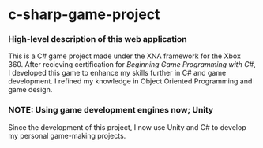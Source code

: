 # c-sharp-game-project
### High-level description of this web application
This is a C# game project made under the XNA framework for the Xbox 360. After recieving certification for *Beginning Game Programming with C#*, I developed this game to enhance my skills further in C# and game development. I refined my knowledge in Object Oriented Programming and game design.

### NOTE: Using game development engines now; Unity
Since the development of this project, I now use Unity and C# to develop my personal game-making projects.
